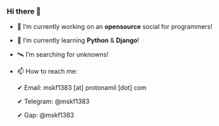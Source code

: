 ### Hi there 👋

- 🔭 I’m currently working on an **opensource** social for programmers!
- 🌱 I’m currently learning **Python** & **Django**!
- 🛰 I’m searching for unknowns!
- 📫 How to reach me:

     ✔ Email: mskf1383 [at] protonamil [dot] com

     ✔ Telegram: @mskf1383

     ✔ Gap: @mskf1383
